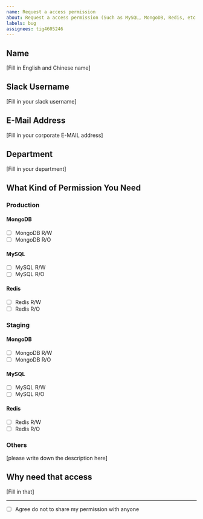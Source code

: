 ```yaml
---
name: Request a access permission
about: Request a access permission (Such as MySQL, MongoDB, Redis, etc.)
labels: bug
assignees: tig4605246
---
```


<!-- Title: "Request a access permission for [Fill in your name]" -->

## Name
[Fill in English and Chinese name]

## Slack Username
[Fill in your slack username]

## E-Mail Address
[Fill in your corporate E-MAIL address]

## Department
[Fill in your department]

## What Kind of Permission You Need

### Production

#### MongoDB

- [ ] MongoDB R/W
- [ ] MongoDB R/O

#### MySQL

- [ ] MySQL R/W
- [ ] MySQL R/O

#### Redis

- [ ] Redis R/W
- [ ] Redis R/O

### Staging

#### MongoDB

- [ ] MongoDB R/W
- [ ] MongoDB R/O

#### MySQL

- [ ] MySQL R/W
- [ ] MySQL R/O

#### Redis

- [ ] Redis R/W
- [ ] Redis R/O

### Others

[please write down the description here]


## Why need that access
[Fill in that]

--- 
- [ ] Agree do not to share my permission with anyone
